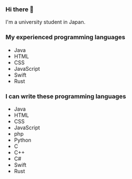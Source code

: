 ### Hi there 👋
I'm a university student in Japan.

### My experienced programming languages
 - Java
 - HTML
 - CSS
 - JavaScript
 - Swift
 - Rust

### I can write these programming languages
 - Java
 - HTML
 - CSS
 - JavaScript
 - php
 - Python
 - C
 - C++
 - C#
 - Swift
 - Rust

<!--
**kusaanko/kusaanko** is a ✨ _special_ ✨ repository because its `README.md` (this file) appears on your GitHub profile.

Here are some ideas to get you started:

- 🔭 I’m currently working on ...
- 🌱 I’m currently learning ...
- 👯 I’m looking to collaborate on ...
- 🤔 I’m looking for help with ...
- 💬 Ask me about ...
- 📫 How to reach me: ...
- 😄 Pronouns: ...
- ⚡ Fun fact: ...
-->
